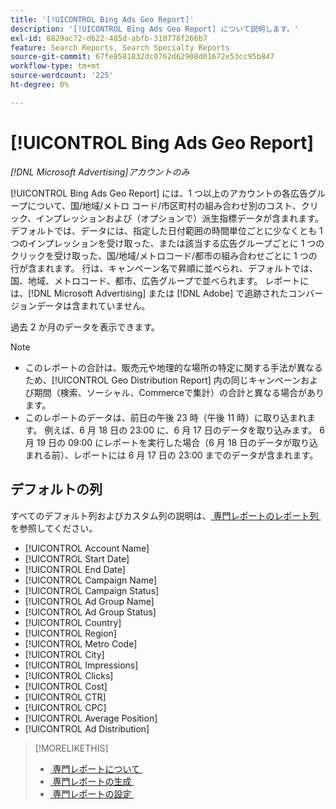 ```yaml
---
title: '[!UICONTROL Bing Ads Geo Report]'
description: '[!UICONTROL Bing Ads Geo Report] について説明します。'
exl-id: 8829ac72-d622-485d-abfb-310778f266b7
feature: Search Reports, Search Specialty Reports
source-git-commit: 67fe8581832dc0762d62908d01672e53cc95b847
workflow-type: tm+mt
source-wordcount: '225'
ht-degree: 0%

---
```


# [!UICONTROL Bing Ads Geo Report]

*[!DNL Microsoft Advertising]アカウントのみ*

[!UICONTROL Bing Ads Geo Report] には、1 つ以上のアカウントの各広告グループについて、国/地域/メトロ コード/市区町村の組み合わせ別のコスト、クリック、インプレッションおよび（オプションで）派生指標データが含まれます。 デフォルトでは、データには、指定した日付範囲の時間単位ごとに少なくとも 1 つのインプレッションを受け取った、または該当する広告グループごとに 1 つのクリックを受け取った、国/地域/メトロコード/都市の組み合わせごとに 1 つの行が含まれます。 行は、キャンペーン名で昇順に並べられ、デフォルトでは、国、地域、メトロコード、都市、広告グループで並べられます。 レポートには、[!DNL Microsoft Advertising] または [!DNL Adobe] で追跡されたコンバージョンデータは含まれていません。

過去 2 か月のデータを表示できます。

>[!NOTE]
>
>* このレポートの合計は、販売元や地理的な場所の特定に関する手法が異なるため、[!UICONTROL Geo Distribution Report] 内の同じキャンペーンおよび期間（検索、ソーシャル、Commerceで集計）の合計と異なる場合があります。
>* このレポートのデータは、前日の午後 23 時（午後 11 時）に取り込まれます。 例えば、6 月 18 日の 23:00 に、6 月 17 日のデータを取り込みます。 6 月 19 日の 09:00 にレポートを実行した場合（6 月 18 日のデータが取り込まれる前）、レポートには 6 月 17 日の 23:00 までのデータが含まれます。

## デフォルトの列

すべてのデフォルト列およびカスタム列の説明は、[&#x200B; 専門レポートのレポート列 &#x200B;](specialty-report-columns.md) を参照してください。

* [!UICONTROL Account Name]
* [!UICONTROL Start Date]
* [!UICONTROL End Date]
* [!UICONTROL Campaign Name]
* [!UICONTROL Campaign Status]
* [!UICONTROL Ad Group Name]
* [!UICONTROL Ad Group Status]
* [!UICONTROL Country]
* [!UICONTROL Region]
* [!UICONTROL Metro Code]
* [!UICONTROL City]
* [!UICONTROL Impressions]
* [!UICONTROL Clicks]
* [!UICONTROL Cost]
* [!UICONTROL CTR]
* [!UICONTROL CPC]
* [!UICONTROL Average Position]
* [!UICONTROL Ad Distribution]

>[!MORELIKETHIS]
>
>* [&#x200B; 専門レポートについて &#x200B;](specialty-report-about.md)
>* [&#x200B; 専門レポートの生成 &#x200B;](specialty-report-generate.md)
>* [&#x200B; 専門レポートの設定 &#x200B;](specialty-report-settings.md)
